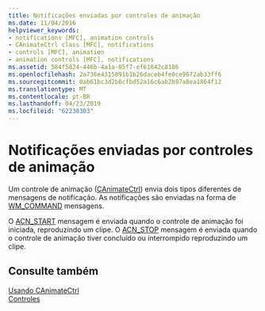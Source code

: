 ```yaml
---
title: Notificações enviadas por controles de animação
ms.date: 11/04/2016
helpviewer_keywords:
- notifications [MFC], animation controls
- CAnimateCtrl class [MFC], notifications
- controls [MFC], animation
- animation controls [MFC], notifications
ms.assetid: 584f5824-446b-4a1a-85f7-ef61842c8186
ms.openlocfilehash: 2a736e4315091b1b26daceb4fe0ce9672ab33ff6
ms.sourcegitcommit: 0ab61bc3d2b6cfbd52a16c6ab2b97a8ea1864f12
ms.translationtype: MT
ms.contentlocale: pt-BR
ms.lasthandoff: 04/23/2019
ms.locfileid: "62238303"
---
```

# <a name="notifications-sent-by-animation-controls"></a>Notificações enviadas por controles de animação

Um controle de animação ([CAnimateCtrl](../mfc/reference/canimatectrl-class.md)) envia dois tipos diferentes de mensagens de notificação. As notificações são enviadas na forma de [WM_COMMAND](/windows/desktop/menurc/wm-command) mensagens.

O [ACN_START](/windows/desktop/Controls/acn-start) mensagem é enviada quando o controle de animação foi iniciada, reproduzindo um clipe. O [ACN_STOP](/windows/desktop/Controls/acn-stop) mensagem é enviada quando o controle de animação tiver concluído ou interrompido reproduzindo um clipe.

## <a name="see-also"></a>Consulte também

[Usando CAnimateCtrl](../mfc/using-canimatectrl.md)<br/>
[Controles](../mfc/controls-mfc.md)
